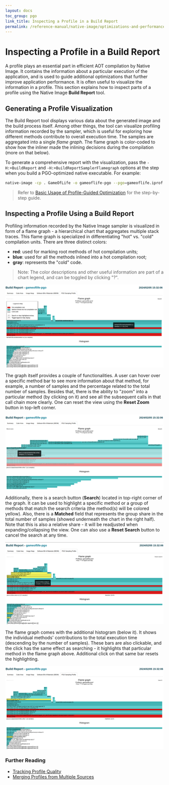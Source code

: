 ```yaml
---
layout: docs
toc_group: pgo
link_title: Inspecting a Profile in a Build Report
permalink: /reference-manual/native-image/optimizations-and-performance/PGO/build-reports/
---
```


# Inspecting a Profile in a Build Report

A profile plays an essential part in efficient AOT compilation by Native Image.
It contains the information about a particular execution of the application, and is used to guide additional optimizations that
further improve application performance.
It is often useful to visualize the information in a profile.
This section explains how to inspect parts of a profile using the Native Image **Build Report** tool.

## Generating a Profile Visualization

The Build Report tool displays various data about the generated image and the build process itself.
Among other things, the tool can visualize profiling information recorded by the sampler, which is useful for exploring how different methods contribute to overall execution time.
The samples are aggregated into a single _flame graph_. 
The flame graph is color-coded to show how the inliner made the inlining decisions during the compilation (more on that below).

To generate a comprehensive report with the visualization, pass the `-H:+BuildReport` and `-H:+BuildReportSamplerFlamegraph` options at the step when you build a PGO-optimized native executable.
For example:
``` bash
native-image -cp . GameOfLife -o gameoflife-pgo --pgo=gameoflife.iprof -H:+BuildReport -H:+BuildReportSamplerFlamegraph
```
> Refer to [Basic Usage of Profile-Guided Optimization](PGO-Basic-Usage.md) for the step-by-step guide.

## Inspecting a Profile Using a Build Report

Profiling information recorded by the Native Image sampler is visualized in form of a flame graph - a hierarchical chart that aggregates multiple stack traces.
This flame graph is specialized in differentiating "hot" vs. "cold" compilation units.
There are three distinct colors:
- **red**: used for marking root methods of hot compilation units;
- **blue**: used for all the methods inlined into a hot compilation root;
- **gray**: represents the "cold" code.

> Note: The color descriptions and other useful information are part of a chart legend, and can be toggled by clicking "?".

![Flame Graph Preview](images/pgo-flame-graph-preview.png)

The graph itself provides a couple of functionalities. 
A user can hover over a specific method bar to see more information about that method, for example, a number of samples and the percentage related to the total number of samples. 
Besides that, there is the ability to "zoom" into a particular method (by clicking on it) and see all the subsequent calls in that call chain more clearly. 
One can reset the view using the **Reset Zoom** button in top-left corner.

![Flame Graph Zoom](images/pgo-flame-graph-zoom.png)

Additionally, there is a search button (**Search**) located in top-right corner of the graph.
It can be used to highlight a specific method or a group of methods that match the search criteria (the method(s)
will be colored yellow).
Also, there is a **Matched** field that represents the group share in the total number of samples (showed underneath the chart in the right half). 
Note that this is also a relative share - it will be readjusted when expanding/collapsing the view.
One can also use a **Reset Search** button to cancel the search at any time.

![Flame Graph Search](images/pgo-flame-graph-search.png)

The flame graph comes with the additional histogram (below it). 
It shows the individual methods' contributions to the total execution time (descending by the number of samples). 
These bars are also clickable, and the click has the same effect as searching - it highlights that particular method in
the flame graph above. 
Additional click on that same bar resets the highlighting.

![Histogram Highlight](images/pgo-histogram-highlight.png)

### Further Reading

* [Tracking Profile Quality](PGO-Profile-Quality.md)
* [Merging Profiles from Multiple Sources](PGO-Merging-Profiles.md)